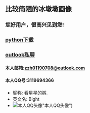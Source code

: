 ## 比较简陋的冰墩墩画像
### 您好用户，很高兴见到您!
### [python下载]("python.org")<br>
### [outlook私聊]("outlook.com")
#### 本人邮箱:zzh01190708@outlook.com
#### 本人QQ号:3119694366
* 昵称: 看星星的粥.
* 英文名: Bight
* ![本人QQ头像](http://m.qpic.cn/psc?/V13WweT812bIN0/ruAMsa53pVQWN7FLK88i5lhlNEIvWs88s7tuV9Nw.Z1lLuEXhEwFuHBqwXI9gf5Q8qc205R5EW4uueebCVQ2gibBFnwC4aIEullV1XJHvrY!/b&bo=9AH0AQAAAAABFzA!&rf=viewer_4)"本人QQ头像")
